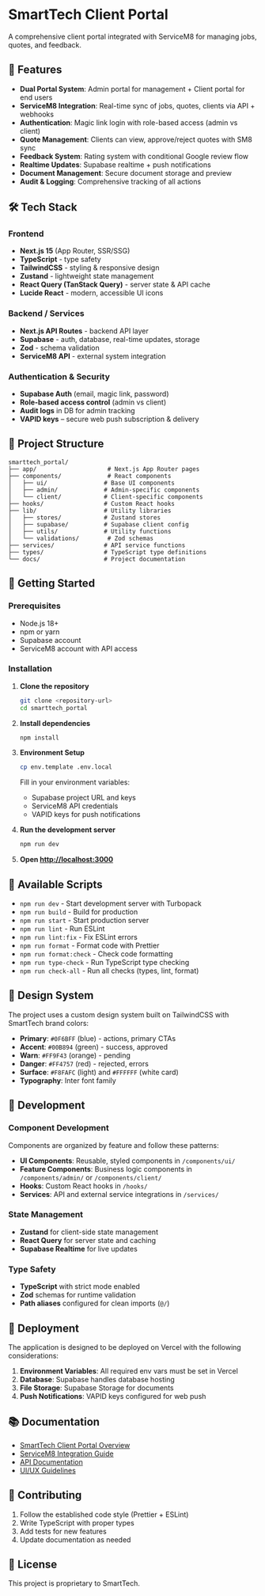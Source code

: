 # SmartTech Client Portal

A comprehensive client portal integrated with ServiceM8 for managing jobs, quotes, and feedback.

## 🚀 Features

- **Dual Portal System**: Admin portal for management + Client portal for end users
- **ServiceM8 Integration**: Real-time sync of jobs, quotes, clients via API + webhooks
- **Authentication**: Magic link login with role-based access (admin vs client)
- **Quote Management**: Clients can view, approve/reject quotes with SM8 sync
- **Feedback System**: Rating system with conditional Google review flow
- **Realtime Updates**: Supabase realtime + push notifications
- **Document Management**: Secure document storage and preview
- **Audit & Logging**: Comprehensive tracking of all actions

## 🛠️ Tech Stack

### Frontend

- **Next.js 15** (App Router, SSR/SSG)
- **TypeScript** - type safety
- **TailwindCSS** - styling & responsive design
- **Zustand** - lightweight state management
- **React Query (TanStack Query)** - server state & API cache
- **Lucide React** - modern, accessible UI icons

### Backend / Services

- **Next.js API Routes** - backend API layer
- **Supabase** - auth, database, real-time updates, storage
- **Zod** - schema validation
- **ServiceM8 API** - external system integration

### Authentication & Security

- **Supabase Auth** (email, magic link, password)
- **Role-based access control** (admin vs client)
- **Audit logs** in DB for admin tracking
- **VAPID keys** – secure web push subscription & delivery

## 📁 Project Structure

```
smarttech_portal/
├── app/                    # Next.js App Router pages
├── components/             # React components
│   ├── ui/                # Base UI components
│   ├── admin/             # Admin-specific components
│   └── client/            # Client-specific components
├── hooks/                 # Custom React hooks
├── lib/                   # Utility libraries
│   ├── stores/            # Zustand stores
│   ├── supabase/          # Supabase client config
│   ├── utils/             # Utility functions
│   └── validations/        # Zod schemas
├── services/              # API service functions
├── types/                 # TypeScript type definitions
└── docs/                  # Project documentation
```

## 🚦 Getting Started

### Prerequisites

- Node.js 18+
- npm or yarn
- Supabase account
- ServiceM8 account with API access

### Installation

1. **Clone the repository**

   ```bash
   git clone <repository-url>
   cd smarttech_portal
   ```

2. **Install dependencies**

   ```bash
   npm install
   ```

3. **Environment Setup**

   ```bash
   cp env.template .env.local
   ```

   Fill in your environment variables:
   - Supabase project URL and keys
   - ServiceM8 API credentials
   - VAPID keys for push notifications

4. **Run the development server**

   ```bash
   npm run dev
   ```

5. **Open [http://localhost:3000](http://localhost:3000)**

## 📝 Available Scripts

- `npm run dev` - Start development server with Turbopack
- `npm run build` - Build for production
- `npm run start` - Start production server
- `npm run lint` - Run ESLint
- `npm run lint:fix` - Fix ESLint errors
- `npm run format` - Format code with Prettier
- `npm run format:check` - Check code formatting
- `npm run type-check` - Run TypeScript type checking
- `npm run check-all` - Run all checks (types, lint, format)

## 🎨 Design System

The project uses a custom design system built on TailwindCSS with SmartTech brand colors:

- **Primary**: `#0F6BFF` (blue) - actions, primary CTAs
- **Accent**: `#00B894` (green) - success, approved
- **Warn**: `#FF9F43` (orange) - pending
- **Danger**: `#FF4757` (red) - rejected, errors
- **Surface**: `#F8FAFC` (light) and `#FFFFFF` (white card)
- **Typography**: Inter font family

## 🔧 Development

### Component Development

Components are organized by feature and follow these patterns:

- **UI Components**: Reusable, styled components in `/components/ui/`
- **Feature Components**: Business logic components in `/components/admin/` or `/components/client/`
- **Hooks**: Custom React hooks in `/hooks/`
- **Services**: API and external service integrations in `/services/`

### State Management

- **Zustand** for client-side state management
- **React Query** for server state and caching
- **Supabase Realtime** for live updates

### Type Safety

- **TypeScript** with strict mode enabled
- **Zod** schemas for runtime validation
- **Path aliases** configured for clean imports (`@/`)

## 🚀 Deployment

The application is designed to be deployed on Vercel with the following considerations:

1. **Environment Variables**: All required env vars must be set in Vercel
2. **Database**: Supabase handles database hosting
3. **File Storage**: Supabase Storage for documents
4. **Push Notifications**: VAPID keys configured for web push

## 📚 Documentation

- [SmartTech Client Portal Overview](./docs/SmartTech%20Client%20Portal.md)
- [ServiceM8 Integration Guide](./docs/ServiceM8%20—%20Quick%20Technical%20Reference.md)
- [API Documentation](./docs/API%20Connections%20Hooks%20and%20Services.md)
- [UI/UX Guidelines](./docs/UI%20and%20UX%20for%20SmartTech%20Client%20Portal.md)

## 🤝 Contributing

1. Follow the established code style (Prettier + ESLint)
2. Write TypeScript with proper types
3. Add tests for new features
4. Update documentation as needed

## 📄 License

This project is proprietary to SmartTech.
